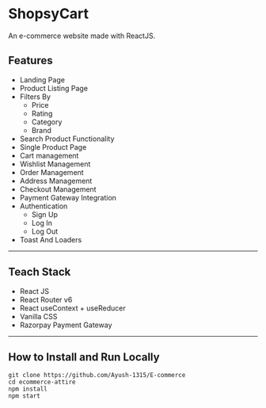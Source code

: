 # ShopsyCart
An e-commerce website made with ReactJS.
## Features
* Landing Page
* Product Listing Page
* Filters By
    * Price
    * Rating
    * Category
    * Brand
* Search Product Functionality
* Single Product Page
* Cart management
* Wishlist Management
* Order Management
* Address Management
* Checkout Management
* Payment Gateway Integration
* Authentication
    * Sign Up
    * Log In
    * Log Out
* Toast And Loaders

<hr>

## Teach Stack
* React JS
* React Router v6
* React useContext + useReducer
* Vanilla CSS
* Razorpay Payment Gateway

<hr>

## How to Install and Run Locally

```
git clone https://github.com/Ayush-1315/E-commerce
cd ecommerce-attire
npm install
npm start
```